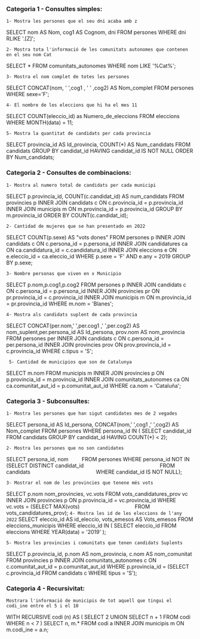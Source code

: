 ### Categoria 1 - Consultes simples:

``1- Mostra les persones que el seu dni acaba amb z``

SELECT nom AS Nom, cog1 AS Cognom, dni
FROM persones
WHERE dni RLIKE '.[Z]';

``2- Mostra tota l'informació de les comunitats autonomes que contenen en el seu nom Cat``

SELECT *
FROM comunitats_autonomes
WHERE nom LIKE '%Cat%';

``3- Mostra el nom complet de totes les persones``

SELECT CONCAT(nom, ' ',cog1 , ' ' ,cog2) AS Nom_complet
FROM persones
WHERE sexe='F';


``4- El nombre de les eleccions que hi ha el mes 11``

SELECT COUNT(eleccio_id) as Numero_de_eleccions
FROM eleccions
WHERE MONTH(data) = 11; 

``5- Mostra la quantitat de candidats per cada provincia``

SELECT provincia_id AS Id_provincia, COUNT(*) AS Num_candidats
FROM candidats
GROUP BY candidat_id
HAVING candidat_id IS NOT NULL
ORDER BY Num_candidats;


### Categoria 2 - Consultes de combinacions:

``1- Mostra al numero total de candidats per cada municipi``

SELECT p.provincia_id, COUNT(c.candidat_id) AS num_candidats
FROM provincies p
INNER JOIN candidats c ON c.provincia_id = p.provincia_id
INNER JOIN municipis m ON m.provincia_id = p.provincia_id
GROUP BY m.provincia_id
ORDER BY COUNT(c.candidat_id);

	
``2- Cantidad de mujeres que se han presentado en 2022``

SELECT COUNT(p.sexe) AS "vots dones"
FROM persones p
INNER JOIN candidats c ON c.persona_id = p.persona_id
INNER JOIN candidatures ca ON ca.candidatura_id = c.candidatura_id
INNER JOIN eleccions e ON e.eleccio_id = ca.eleccio_id
WHERE p.sexe = 'F' AND e.any = 2019
GROUP BY p.sexe;

``3- Nombre personas que viven en x Municipio``

SELECT p.nom,p.cog1,p.cog2
FROM persones p
INNER JOIN candidats c ON c.persona_id = p.persona_id
INNER JOIN provincies pr ON pr.provincia_id = c.provincia_id
INNER JOIN municipis m ON m.provincia_id = pr.provincia_id
WHERE m.nom = 'Blanes';

``4- Mostra als candidats suplent de cada provincia``

SELECT CONCAT(per.nom,' ',per.cog1 ,' ',per.cog2) AS nom_suplent,per.persona_id AS Id_persona, prov.nom AS nom_provincia
FROM persones per
INNER JOIN candidats c ON c.persona_id = per.persona_id
INNER JOIN provincies prov ON prov.provincia_id = c.provincia_id
WHERE c.tipus = 'S';

`` 5- Cantidad de municipios que son de Catalunya``

SELECT m.nom
FROM municipis m
INNER JOIN provincies p ON p.provincia_id = m.provincia_id
INNER JOIN comunitats_autonomes ca ON ca.comunitat_aut_id = p.comunitat_aut_id
WHERE ca.nom = 'Cataluña';

### Categoria 3 - Subconsultes:
``1- Mostra les persones que han sigut candidates mes de 2 vegades``

SELECT persona_id AS Id_persona, CONCAT(nom,' ',cog1 ,' ',cog2) AS Nom_complet
FROM persones
WHERE persona_id IN ( SELECT candidat_id
		FROM candidats
		GROUP BY candidat_id
		HAVING COUNT(*) < 2);

``2- Mostra les persones que no son candidates``

SELECT persona_id, nom
   FROM persones
WHERE persona_id NOT IN (SELECT DISTINCT candidat_id
               FROM candidats
             WHERE candidat_id IS NOT NULL);

``3- Mostrar el nom de les provincies que tenene més vots``

SELECT p.nom nom_provincies, vc.vots
FROM vots_candidatures_prov vc
INNER JOIN provincies p ON p.provincia_id = vc.provincia_id
WHERE vc.vots = (SELECT MAX(vots)
           FROM vots_candidatures_prov);
``4- Mostra les id de les eleccions de l'any 2022``
SELECT eleccio_id AS id_eleccio, vots_emesos AS Vots_emesos
FROM eleccions_municipis
WHERE eleccio_id IN ( SELECT eleccio_id
FROM eleccions
WHERE YEAR(data) = '2019'
);
		
``5- Mostra les provincies i comunitats que tenen candidats Suplents``

SELECT p.provincia_id, p.nom AS nom_provincia, c.nom AS nom_comunitat
	FROM provincies p
	INNER JOIN comunitats_autonomes c ON c.comunitat_aut_id = p.comunitat_aut_id
WHERE p.provincia_id = (SELECT c.provincia_id
			FROM candidats c
			WHERE tipus = 'S');

### Categoria 4 - Recursivitat:

``Mostrara l'informació de municipis de tot aquell que tingui el codi_ine entre el 5 i el 10``

WITH RECURSIVE codi (n) AS (
SELECT 2
UNION
SELECT n + 1
	FROM codi
WHERE n < 7
)
SELECT n, m.*
	FROM codi a
	INNER JOIN municipis m ON m.codi_ine = a.n;
